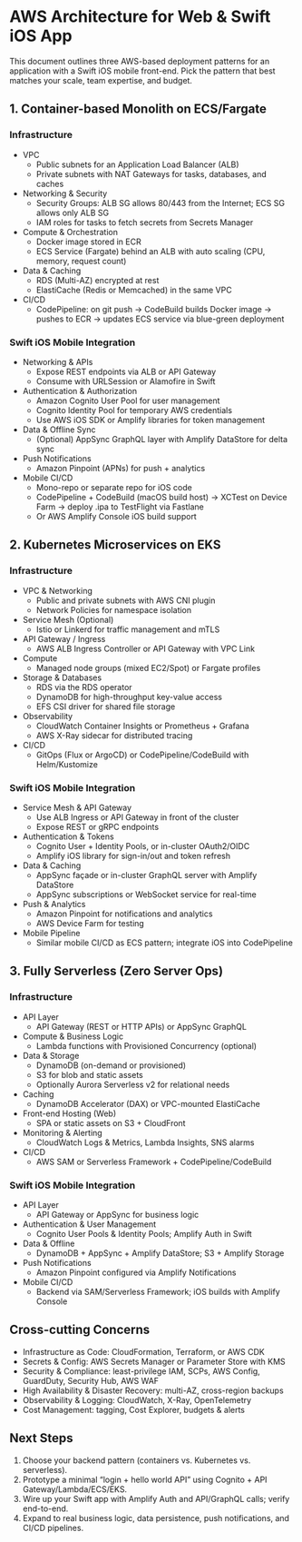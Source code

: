  # AWS Architecture for Web & Swift iOS App

 This document outlines three AWS-based deployment patterns for an application with a Swift iOS mobile front-end. Pick the pattern that best matches your scale, team expertise, and budget.

 ## 1. Container-based Monolith on ECS/Fargate

 ### Infrastructure
 - VPC
   - Public subnets for an Application Load Balancer (ALB)
   - Private subnets with NAT Gateways for tasks, databases, and caches
 - Networking & Security
   - Security Groups: ALB SG allows 80/443 from the Internet; ECS SG allows only ALB SG
   - IAM roles for tasks to fetch secrets from Secrets Manager
 - Compute & Orchestration
   - Docker image stored in ECR
   - ECS Service (Fargate) behind an ALB with auto scaling (CPU, memory, request count)
 - Data & Caching
   - RDS (Multi-AZ) encrypted at rest
   - ElastiCache (Redis or Memcached) in the same VPC
 - CI/CD
   - CodePipeline: on git push → CodeBuild builds Docker image → pushes to ECR → updates ECS service via blue-green deployment

 ### Swift iOS Mobile Integration
 - Networking & APIs
   - Expose REST endpoints via ALB or API Gateway
   - Consume with URLSession or Alamofire in Swift
 - Authentication & Authorization
   - Amazon Cognito User Pool for user management
   - Cognito Identity Pool for temporary AWS credentials
   - Use AWS iOS SDK or Amplify libraries for token management
 - Data & Offline Sync
   - (Optional) AppSync GraphQL layer with Amplify DataStore for delta sync
 - Push Notifications
   - Amazon Pinpoint (APNs) for push + analytics
 - Mobile CI/CD
   - Mono-repo or separate repo for iOS code
   - CodePipeline + CodeBuild (macOS build host) → XCTest on Device Farm → deploy .ipa to TestFlight via Fastlane
   - Or AWS Amplify Console iOS build support

 ## 2. Kubernetes Microservices on EKS

 ### Infrastructure
 - VPC & Networking
   - Public and private subnets with AWS CNI plugin
   - Network Policies for namespace isolation
 - Service Mesh (Optional)
   - Istio or Linkerd for traffic management and mTLS
 - API Gateway / Ingress
   - AWS ALB Ingress Controller or API Gateway with VPC Link
 - Compute
   - Managed node groups (mixed EC2/Spot) or Fargate profiles
 - Storage & Databases
   - RDS via the RDS operator
   - DynamoDB for high-throughput key-value access
   - EFS CSI driver for shared file storage
 - Observability
   - CloudWatch Container Insights or Prometheus + Grafana
   - AWS X-Ray sidecar for distributed tracing
 - CI/CD
   - GitOps (Flux or ArgoCD) or CodePipeline/CodeBuild with Helm/Kustomize

 ### Swift iOS Mobile Integration
 - Service Mesh & API Gateway
   - Use ALB Ingress or API Gateway in front of the cluster
   - Expose REST or gRPC endpoints
 - Authentication & Tokens
   - Cognito User + Identity Pools, or in-cluster OAuth2/OIDC
   - Amplify iOS library for sign-in/out and token refresh
 - Data & Caching
   - AppSync façade or in-cluster GraphQL server with Amplify DataStore
   - AppSync subscriptions or WebSocket service for real-time
 - Push & Analytics
   - Amazon Pinpoint for notifications and analytics
   - AWS Device Farm for testing
 - Mobile Pipeline
   - Similar mobile CI/CD as ECS pattern; integrate iOS into CodePipeline

 ## 3. Fully Serverless (Zero Server Ops)

 ### Infrastructure
 - API Layer
   - API Gateway (REST or HTTP APIs) or AppSync GraphQL
 - Compute & Business Logic
   - Lambda functions with Provisioned Concurrency (optional)
 - Data & Storage
   - DynamoDB (on-demand or provisioned)
   - S3 for blob and static assets
   - Optionally Aurora Serverless v2 for relational needs
 - Caching
   - DynamoDB Accelerator (DAX) or VPC-mounted ElastiCache
 - Front-end Hosting (Web)
   - SPA or static assets on S3 + CloudFront
 - Monitoring & Alerting
   - CloudWatch Logs & Metrics, Lambda Insights, SNS alarms
 - CI/CD
   - AWS SAM or Serverless Framework + CodePipeline/CodeBuild

 ### Swift iOS Mobile Integration
 - API Layer
   - API Gateway or AppSync for business logic
 - Authentication & User Management
   - Cognito User Pools & Identity Pools; Amplify Auth in Swift
 - Data & Offline
   - DynamoDB + AppSync + Amplify DataStore; S3 + Amplify Storage
 - Push Notifications
   - Amazon Pinpoint configured via Amplify Notifications
 - Mobile CI/CD
   - Backend via SAM/Serverless Framework; iOS builds with Amplify Console

 ## Cross-cutting Concerns
 - Infrastructure as Code: CloudFormation, Terraform, or AWS CDK
 - Secrets & Config: AWS Secrets Manager or Parameter Store with KMS
 - Security & Compliance: least-privilege IAM, SCPs, AWS Config, GuardDuty, Security Hub, AWS WAF
 - High Availability & Disaster Recovery: multi-AZ, cross-region backups
 - Observability & Logging: CloudWatch, X-Ray, OpenTelemetry
 - Cost Management: tagging, Cost Explorer, budgets & alerts

 ## Next Steps
 1. Choose your backend pattern (containers vs. Kubernetes vs. serverless).
 2. Prototype a minimal “login + hello world API” using Cognito + API Gateway/Lambda/ECS/EKS.
 3. Wire up your Swift app with Amplify Auth and API/GraphQL calls; verify end-to-end.
 4. Expand to real business logic, data persistence, push notifications, and CI/CD pipelines.